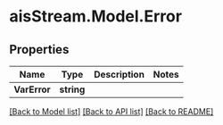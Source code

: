 # aisStream.Model.Error

## Properties

Name | Type | Description | Notes
------------ | ------------- | ------------- | -------------
**VarError** | **string** |  | 

[[Back to Model list]](../README.md#documentation-for-models) [[Back to API list]](../README.md#documentation-for-api-endpoints) [[Back to README]](../README.md)

